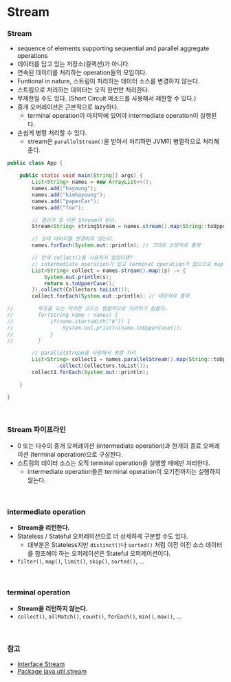 # Stream

### Stream
- sequence of elements supporting sequential and parallel aggregate operations
- 데이터를 담고 있는 저장소(컬렉션)가 아니다.
- 연속된 데이터를 처리하는 operation들의 모임이다.
- Funtional in nature, 스트림이 처리하는 데이터 소스를 변경하지 않는다.
- 스트림으로 처리하는 데이터는 오직 한번만 처리한다.
- 무제한일 수도 있다. (Short Circuit 메소드를 사용해서 제한할 수 있다.)
- 중개 오퍼레이션은 근본적으로 lazy하다.
    * terminal operation이 마지막에 있어야 intermediate operation이 실행된다.
- 손쉽게 병렬 처리할 수 있다.
    * stream은 `parallelStream()`을 받아서 처리하면 JVM이 병렬적으로 처리해준다.
```java
public class App {

    public static void main(String[] args) {
        List<String> names = new ArrayList<>();
        names.add("hayoung");
        names.add("kimhayoung");
        names.add("paperCar");
        names.add("foo");

        // 결과가 또 다른 Stream이 된다.
        Stream<String> stringStream = names.stream().map(String::toUpperCase);

        // 실제 데이터를 변경하지 않는다.
        names.forEach(System.out::println); // 그대로 소문자로 출력

        // 만약 collect()를 사용하지 않았다면?
        // intermediate operation가 있고 terminal operation가 없으므로 map()안의 println이 실행되지 않는다.
        List<String> collect = names.stream().map((s) -> {
            System.out.println(s);
            return s.toUpperCase();
        }).collect(Collectors.toList());
        collect.forEach(System.out::println); // 대문자로 출력

//        루프를 도는 이러한 코드는 병렬적으로 처리하기 힘들다.
//        for(String name : names) {
//            if(name.startsWith("k")) {
//                System.out.println(name.toUpperCase());
//            }
//        }

        // parallelStream을 사용해서 병렬 처리
        List<String> collect1 = names.parallelStream().map(String::toUpperCase)
                .collect(Collectors.toList());
        collect1.forEach(System.out::println);

    }

}
```
<br>

### Stream 파이프라인
- 0 또는 다수의 중개 오퍼레이션 (intermediate operation)과 한개의 종료 오퍼레이션 (terminal operation)으로 구성한다.
- 스트림의 데이터 소스는 오직 terminal operation을 실행할 때에만 처리한다.
    * intermediate operation들은 terminal operation이 오기전까지는 실행하지 않는다.
<br>

### intermediate operation
- **Stream을 리턴한다.**
- Stateless / Stateful 오퍼레이션으로 더 상세하게 구분할 수도 있다. 
    * 대부분은 Stateless지만 `distinct()`나 `sorted()` 처럼 이전 이전 소스 데이터를 참조해야 하는 오퍼레이션은 Stateful 오퍼레이션이다.
- `filter()`, `map()`, `limit()`, `skip()`, `sorted()`, ...
<br>

### terminal operation
- **Stream을 리턴하지 않는다.**
- `collect()`, `allMatch()`, `count()`, `forEach()`, `min()`, `max()`, ...
<br>

### 참고
- [Interface Stream<T>](https://docs.oracle.com/javase/8/docs/api/java/util/stream/Stream.html)
- [Package java.util.stream](https://docs.oracle.com/javase/8/docs/api/java/util/stream/package-summary.html)